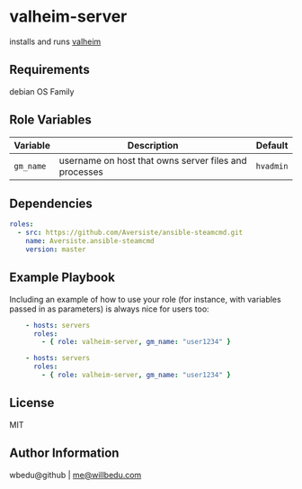 valheim-server
=========

installs and runs [valheim](https://www.valheimgame.com/)

Requirements
------------

  debian OS Family

Role Variables
--------------

| Variable | Description | Default |
|----------|-------------|---------|
| `gm_name` | username on host that owns server files and processes | `hvadmin` |


Dependencies
------------
```yaml
roles:
  - src: https://github.com/Aversiste/ansible-steamcmd.git
    name: Aversiste.ansible-steamcmd
    version: master

```
Example Playbook
----------------

Including an example of how to use your role (for instance, with variables passed in as parameters) is always nice for users too:
```yaml
    - hosts: servers
      roles:
        - { role: valheim-server, gm_name: "user1234" }

    - hosts: servers
      roles:
        - { role: valheim-server, gm_name: "user1234" }
```
License
-------

MIT

Author Information
------------------
wbedu@github | me@willbedu.com
